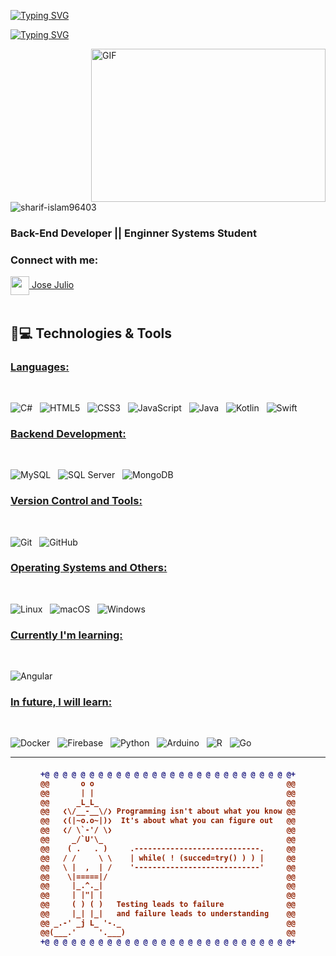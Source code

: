 <a href="https://git.io/typing-svg"><img src="https://readme-typing-svg.herokuapp.com?font=Fira+Code&weight=600&size=30&duration=3000&pause=5000&color=851c73&center=true&vCenter=true&width=1000&lines=Hello+World%2C+I'm+Jose+Julio" alt="Typing SVG" /></a>

<a href="https://git.io/typing-svg"><img src="https://readme-typing-svg.herokuapp.com?font=Fira+Code&weight=400&size=25&duration=3000&pause=5000&color=32A8BBFF&center=true&vCenter=true&width=1000&lines=A+passionate+about+cybersecurity+and+backend+developer" alt="Typing SVG" /></a>

<img align="right" top="500" height="245" width="375" alt="GIF" src="https://media2.giphy.com/media/v1.Y2lkPTc5MGI3NjExdWJpbXU3OTQ5d29oa2N6YWFnYTBma3BmMjhkYXgxd3d0N2Q5d2U5eSZlcD12MV9pbnRlcm5hbF9naWZfYnlfaWQmY3Q9Zw/jBOOXxSJfG8kqMxT11/giphy.gif">

<p align="left"> <img src="https://komarev.com/ghpvc/?username=sharif-islam96403&label=Profile%20views&base=1230&abbreviated=true&color=252da1&style=for-the-badge" alt="sharif-islam96403" /> </p>
  <h3> Back-End Developer || Enginner Systems Student</h3>
  

<h3 align="left">Connect with me:</h3>
<a href="https://www.linkedin.com/in/josejuliosanchezcruzado/"><img align="center" width="30px" src="https://img.icons8.com/?size=100&id=xuvGCOXi8Wyg&format=png&color=000000"> Jose Julio</a>
<br>
<br>

## 🚀💻 Technologies & Tools

### <u> Languages: </u>
<br>

![C#](https://img.shields.io/badge/c%23-%23239120.svg?style=for-the-badge&logo=csharp&logoColor=white)
&nbsp;
![HTML5](https://img.shields.io/badge/html5-%23E34F26.svg?style=for-the-badge&logo=html5&logoColor=white)
&nbsp;
![CSS3](https://img.shields.io/badge/css3-%231572B6.svg?style=for-the-badge&logo=css3&logoColor=white)
&nbsp;
![JavaScript](https://img.shields.io/badge/javascript-%23323330.svg?style=for-the-badge&logo=javascript&logoColor=%23F7DF1E)
&nbsp;
![Java](https://img.shields.io/badge/java-%23ED8B00.svg?style=for-the-badge&logo=openjdk&logoColor=white)
&nbsp;
![Kotlin](https://img.shields.io/badge/kotlin-%237F52FF.svg?style=for-the-badge&logo=kotlin&logoColor=white)
</span>
&nbsp;
![Swift](https://img.shields.io/badge/swift-F54A2A?style=for-the-badge&logo=swift&logoColor=white)
&nbsp;
<br>


### <u> Backend Development: </u>
<br>

![MySQL](https://img.shields.io/badge/mysql-4479A1.svg?style=for-the-badge&logo=mysql&logoColor=white)
&nbsp;
![SQL Server](https://img.shields.io/badge/sql%20server-CC2927.svg?style=for-the-badge&logo=microsoft-sql-server&logoColor=white)
&nbsp;
![MongoDB](https://img.shields.io/badge/MongoDB-%234ea94b.svg?style=for-the-badge&logo=mongodb&logoColor=white)
&nbsp;
<br>

### <u> Version Control and Tools: </u>
<br>

![Git](https://img.shields.io/badge/git-%23F05033.svg?style=for-the-badge&logo=git&logoColor=white)
&nbsp;
![GitHub](https://img.shields.io/badge/github-%23121011.svg?style=for-the-badge&logo=github&logoColor=white)
&nbsp;
<br>

### <u> Operating Systems and Others: </u>
<br>

![Linux](https://img.shields.io/badge/Linux-FCC624?style=for-the-badge&logo=linux&logoColor=black)
&nbsp;
![macOS](https://img.shields.io/badge/mac%20os-000000?style=for-the-badge&logo=macos&logoColor=F0F0F0)
&nbsp;
![Windows](https://img.shields.io/badge/Windows-0078D6?style=for-the-badge&logo=windows&logoColor=white)
&nbsp;
<br>

### <u> Currently I'm learning: </u>
<br>

![Angular](https://img.shields.io/badge/angular-DD0031.svg?style=for-the-badge&logo=angular&logoColor=white)
&nbsp;
<br>

### <u> In future, I will learn: </u>
<br>

![Docker](https://img.shields.io/badge/docker-%230db7ed.svg?style=for-the-badge&logo=docker&logoColor=white)
&nbsp;
![Firebase](https://img.shields.io/badge/firebase-a08021?style=for-the-badge&logo=firebase&logoColor=ffcd34)
&nbsp;
![Python](https://img.shields.io/badge/python-3776AB.svg?style=for-the-badge&logo=python&logoColor=white)
&nbsp;
![Arduino](https://img.shields.io/badge/arduino-00979D.svg?style=for-the-badge&logo=arduino&logoColor=white)
&nbsp;
![R](https://img.shields.io/badge/R-276DC3.svg?style=for-the-badge&logo=r&logoColor=white)
&nbsp;
![Go](https://img.shields.io/badge/Go-00ADD8.svg?style=for-the-badge&logo=go&logoColor=white)
&nbsp;
<br>
<hr>

<h4 align="center">

```diff
+@ @ @ @ @ @ @ @ @ @ @ @ @ @ @ @ @ @ @ @ @ @ @ @ @ @ @ @+
@@       o o                                           @@
@@       | |                                           @@
@@      _L_L_                                          @@
@@   ❮\/__-__\/❯ Programming isn't about what you know @@
@@   ❮(|~o.o~|)❯  It's about what you can figure out   @@
@@   ❮/ \`-'/ \❯                                       @@
@@     _/`U'\_                                         @@
@@    ( .   . )     .----------------------------.     @@
@@   / /     \ \    | while( ! (succed=try() ) ) |     @@
@@   \ |  ,  | /    '----------------------------'     @@
@@    \|=====|/                                        @@
@@     |_.^._|                                         @@
@@     | |"| |                                         @@
@@     ( ) ( )   Testing leads to failure              @@
@@     |_| |_|   and failure leads to understanding    @@
@@ _.-' _j L_ '-._                                     @@
@@(___.'     '.___)                                    @@
+@ @ @ @ @ @ @ @ @ @ @ @ @ @ @ @ @ @ @ @ @ @ @ @ @ @ @ @+
```
</h4>
